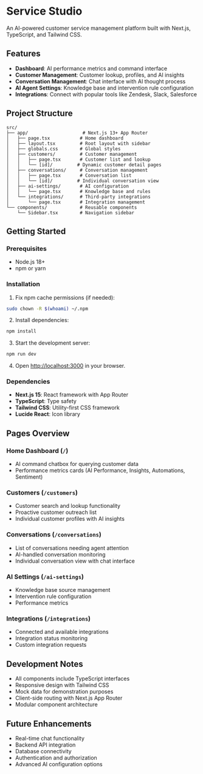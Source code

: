# Service Studio

An AI-powered customer service management platform built with Next.js, TypeScript, and Tailwind CSS.

## Features

- **Dashboard**: AI performance metrics and command interface
- **Customer Management**: Customer lookup, profiles, and AI insights
- **Conversation Management**: Chat interface with AI thought process
- **AI Agent Settings**: Knowledge base and intervention rule configuration
- **Integrations**: Connect with popular tools like Zendesk, Slack, Salesforce

## Project Structure

```
src/
├── app/                    # Next.js 13+ App Router
│   ├── page.tsx           # Home dashboard
│   ├── layout.tsx         # Root layout with sidebar
│   ├── globals.css        # Global styles
│   ├── customers/         # Customer management
│   │   ├── page.tsx       # Customer list and lookup
│   │   └── [id]/         # Dynamic customer detail pages
│   ├── conversations/     # Conversation management
│   │   ├── page.tsx       # Conversation list
│   │   └── [id]/         # Individual conversation view
│   ├── ai-settings/       # AI configuration
│   │   └── page.tsx       # Knowledge base and rules
│   └── integrations/      # Third-party integrations
│       └── page.tsx       # Integration management
└── components/            # Reusable components
    └── Sidebar.tsx        # Navigation sidebar
```

## Getting Started

### Prerequisites

- Node.js 18+
- npm or yarn

### Installation

1. Fix npm cache permissions (if needed):
```bash
sudo chown -R $(whoami) ~/.npm
```

2. Install dependencies:
```bash
npm install
```

3. Start the development server:
```bash
npm run dev
```

4. Open [http://localhost:3000](http://localhost:3000) in your browser.

### Dependencies

- **Next.js 15**: React framework with App Router
- **TypeScript**: Type safety
- **Tailwind CSS**: Utility-first CSS framework
- **Lucide React**: Icon library

## Pages Overview

### Home Dashboard (`/`)
- AI command chatbox for querying customer data
- Performance metrics cards (AI Performance, Insights, Automations, Sentiment)

### Customers (`/customers`)
- Customer search and lookup functionality
- Proactive customer outreach list
- Individual customer profiles with AI insights

### Conversations (`/conversations`)
- List of conversations needing agent attention
- AI-handled conversation monitoring
- Individual conversation view with chat interface

### AI Settings (`/ai-settings`)
- Knowledge base source management
- Intervention rule configuration
- Performance metrics

### Integrations (`/integrations`)
- Connected and available integrations
- Integration status monitoring
- Custom integration requests

## Development Notes

- All components include TypeScript interfaces
- Responsive design with Tailwind CSS
- Mock data for demonstration purposes
- Client-side routing with Next.js App Router
- Modular component architecture

## Future Enhancements

- Real-time chat functionality
- Backend API integration
- Database connectivity
- Authentication and authorization
- Advanced AI configuration options
